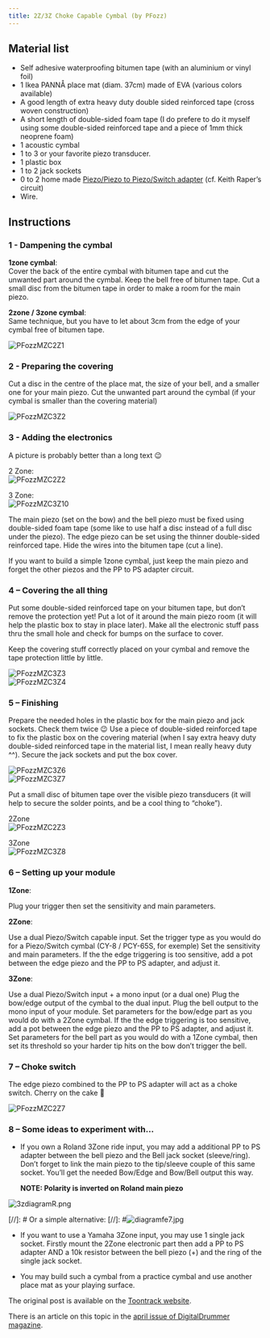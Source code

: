 ```yaml
---
title: 2Z/3Z Choke Capable Cymbal (by PFozz)
---
```

## Material list

- Self adhesive waterproofing bitumen tape (with an aluminium or vinyl foil)
- 1 Ikea PANNÅ place mat (diam. 37cm) made of EVA (various colors available)
- A good length of extra heavy duty double sided reinforced tape (cross woven construction)
- A short length of double-sided foam tape (I do prefere to do it myself using
  some double-sided reinforced tape and a piece of 1mm thick neoprene foam)
- 1 acoustic cymbal
- 1 to 3 or your favorite piezo transducer.
- 1 plastic box
- 1 to 2 jack sockets
- 0 to 2 home made [Piezo/Piezo to Piezo/Switch adapter](./../keith_pp_2_ps) (cf. Keith Raper’s circuit)
- Wire.

## Instructions

### 1 - Dampening the cymbal

**1zone cymbal**:<br>
Cover the back of the entire cymbal with bitumen tape and cut the unwanted part around the cymbal.
Keep the bell free of bitumen tape.
Cut a small disc from the bitumen tape in order to make a room for the main piezo.

**2zone / 3zone cymbal**:<br>
Same technique, but you have to let about 3cm from the edge of your cymbal free of bitumen tape.

<img src="./PFozzMZC2Z1.JPG" alt="PFozzMZC2Z1" class="img-responsive">

### 2 - Preparing the covering

Cut a disc in the centre of the place mat, the size of your bell,
and a smaller one for your main piezo. Cut the unwanted part around the cymbal
(if your cymbal is smaller than the covering material)

<img src="./PFozzMZC3Z2.JPG" alt="PFozzMZC3Z2" class="img-responsive">

### 3 - Adding the electronics

A picture is probably better than a long text 😉

2 Zone:<br>
<img src="./PFozzMZC2Z2.JPG" alt="PFozzMZC2Z2" class="img-responsive"><br>

3 Zone:<br>
<img src="./PFozzMZC3Z10.JPG" alt="PFozzMZC3Z10" class="img-responsive"><br>

The main piezo (set on the bow) and the bell piezo must be fixed using double-sided
foam tape (some like to use half a disc instead of a full disc under the piezo).
The edge piezo can be set using the thinner double-sided reinforced tape.
Hide the wires into the bitumen tape (cut a line).

If you want to build a simple 1zone cymbal, just keep the main piezo and forget
the other piezos and the PP to PS adapter circuit.

### 4 – Covering the all thing

Put some double-sided reinforced tape on your bitumen tape, but don’t remove the protection yet!
Put a lot of it around the main piezo room (it will help the plastic box to stay in place later).
Make all the electronic stuff pass thru the small hole and check for bumps on the surface to cover.

Keep the covering stuff correctly placed on your cymbal and remove the tape protection little by little.

<img src="./PFozzMZC3Z3.JPG" alt="PFozzMZC3Z3" class="img-responsive"><br>
<img src="./PFozzMZC3Z4.JPG" alt="PFozzMZC3Z4" class="img-responsive">

### 5 – Finishing

Prepare the needed holes in the plastic box for the main piezo and jack sockets.
Check them twice 😉
Use a piece of double-sided reinforced tape to fix the plastic box on the
covering material (when I say extra heavy duty double-sided reinforced tape in
the material list, I mean really heavy duty ^^).
Secure the jack sockets and put the box cover.

<img src="./PFozzMZC3Z6.JPG" alt="PFozzMZC3Z6" class="img-responsive"><br>
<img src="./PFozzMZC3Z7.JPG" alt="PFozzMZC3Z7" class="img-responsive"><br>

Put a small disc of bitumen tape over the visible piezo transducers
(it will help to secure the solder points, and be a cool thing to “choke”).

2Zone<br>
<img src="./PFozzMZC2Z3.JPG" alt="PFozzMZC2Z3" class="img-responsive"><br>

3Zone<br>
<img src="./PFozzMZC3Z8.JPG" alt="PFozzMZC3Z8" class="img-responsive">

### 6 – Setting up your module

**1Zone**:

Plug your trigger then set the sensitivity and main parameters.

**2Zone**:

Use a dual Piezo/Switch capable input.
Set the trigger type as you would do for a Piezo/Switch cymbal (CY-8 / PCY-65S, for exemple)
Set the sensitivity and main parameters.
If the the edge triggering is too sensitive, add a pot between the edge piezo
and the PP to PS adapter, and adjust it.

**3Zone**:

Use a dual Piezo/Switch input + a mono input (or a dual one)
Plug the bow/edge output of the cymbal to the dual input.
Plug the bell output to the mono input of your module.
Set parameters for the bow/edge part as you would do with a 2Zone cymbal.
If the the edge triggering is too sensitive, add a pot between the edge piezo
and the PP to PS adapter, and adjust it.
Set parameters for the bell part as you would do with a 1Zone cymbal, then set
its threshold so your harder tip hits on the bow don’t trigger the bell.

### 7 – Choke switch

The edge piezo combined to the PP to PS adapter will act as a choke switch.
Cherry on the cake 🙂

<img src="./PFozzMZC2Z7.JPG" alt="PFozzMZC2Z7" class="img-responsive">

### 8 – Some ideas to experiment with...

* If you own a Roland 3Zone ride input, you may add a additional PP to PS adapter
  between the bell piezo and the Bell jack socket (sleeve/ring).
  Don’t forget to link the main piezo to the tip/sleeve couple of this same socket.
  You’ll get the needed Bow/Edge and Bow/Bell output this way.

  **NOTE: Polarity is inverted on Roland main piezo**

<img src="./3zdiagramR.png" alt="3zdiagramR.png" class="img-responsive">

[//]: #  Or a simple alternative:
[//]: #<img src="./diagramfe7.jpg" alt="diagramfe7.jpg" class="img-responsive">

* If you want to use a Yamaha 3Zone input, you may use 1 single jack socket.
  Firstly mount the 2Zone electronic part then add a PP to PS adapter AND a 10k
  resistor between the bell piezo (+) and the ring of the single jack socket.

* You may build such a cymbal from a practice cymbal and use another place mat
  as your playing surface.

The original post is available on the
[Toontrack website](https://www.toontrack.com/forum/e-drum-workshop/design-2z3z-choke-capable-cymbal-by-pfozz/#p46574).

There is an article on this topic in the
[april issue of DigitalDrummer magazine](https://edrums.sourceforge.io/diy/cymbal_piezo/april+2010+final+lowres.pdf#page=43).

